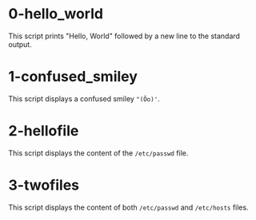 # 0-hello_world

This script prints "Hello, World" followed by a new line to the standard output.
# 1-confused_smiley

This script displays a confused smiley `"(Ôo)'`.

# 2-hellofile

This script displays the content of the `/etc/passwd` file.

# 3-twofiles

This script displays the content of both `/etc/passwd` and `/etc/hosts` files.
